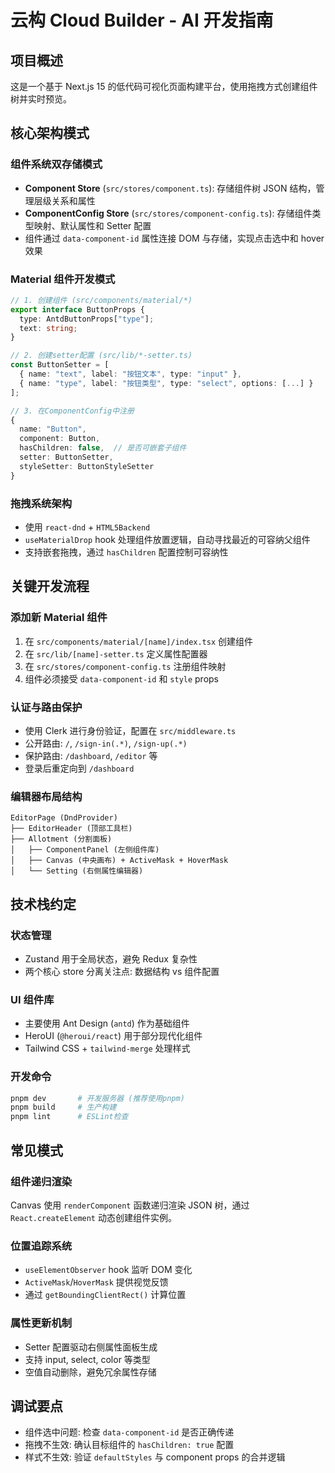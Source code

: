 # 云构 Cloud Builder - AI 开发指南

## 项目概述

这是一个基于 Next.js 15 的低代码可视化页面构建平台，使用拖拽方式创建组件树并实时预览。

## 核心架构模式

### 组件系统双存储模式

- **Component Store** (`src/stores/component.ts`): 存储组件树 JSON 结构，管理层级关系和属性
- **ComponentConfig Store** (`src/stores/component-config.ts`): 存储组件类型映射、默认属性和 Setter 配置
- 组件通过 `data-component-id` 属性连接 DOM 与存储，实现点击选中和 hover 效果

### Material 组件开发模式

```typescript
// 1. 创建组件 (src/components/material/*)
export interface ButtonProps {
  type: AntdButtonProps["type"];
  text: string;
}

// 2. 创建setter配置 (src/lib/*-setter.ts)
const ButtonSetter = [
  { name: "text", label: "按钮文本", type: "input" },
  { name: "type", label: "按钮类型", type: "select", options: [...] }
];

// 3. 在ComponentConfig中注册
{
  name: "Button",
  component: Button,
  hasChildren: false,  // 是否可嵌套子组件
  setter: ButtonSetter,
  styleSetter: ButtonStyleSetter
}
```

### 拖拽系统架构

- 使用 `react-dnd` + `HTML5Backend`
- `useMaterialDrop` hook 处理组件放置逻辑，自动寻找最近的可容纳父组件
- 支持嵌套拖拽，通过 `hasChildren` 配置控制可容纳性

## 关键开发流程

### 添加新 Material 组件

1. 在 `src/components/material/[name]/index.tsx` 创建组件
2. 在 `src/lib/[name]-setter.ts` 定义属性配置器
3. 在 `src/stores/component-config.ts` 注册组件映射
4. 组件必须接受 `data-component-id` 和 `style` props

### 认证与路由保护

- 使用 Clerk 进行身份验证，配置在 `src/middleware.ts`
- 公开路由: `/`, `/sign-in(.*)`, `/sign-up(.*)`
- 保护路由: `/dashboard`, `/editor` 等
- 登录后重定向到 `/dashboard`

### 编辑器布局结构

```
EditorPage (DndProvider)
├── EditorHeader (顶部工具栏)
├── Allotment (分割面板)
│   ├── ComponentPanel (左侧组件库)
│   ├── Canvas (中央画布) + ActiveMask + HoverMask
│   └── Setting (右侧属性编辑器)
```

## 技术栈约定

### 状态管理

- Zustand 用于全局状态，避免 Redux 复杂性
- 两个核心 store 分离关注点: 数据结构 vs 组件配置

### UI 组件库

- 主要使用 Ant Design (`antd`) 作为基础组件
- HeroUI (`@heroui/react`) 用于部分现代化组件
- Tailwind CSS + `tailwind-merge` 处理样式

### 开发命令

```bash
pnpm dev       # 开发服务器 (推荐使用pnpm)
pnpm build     # 生产构建
pnpm lint      # ESLint检查
```

## 常见模式

### 组件递归渲染

Canvas 使用 `renderComponent` 函数递归渲染 JSON 树，通过 `React.createElement` 动态创建组件实例。

### 位置追踪系统

- `useElementObserver` hook 监听 DOM 变化
- `ActiveMask`/`HoverMask` 提供视觉反馈
- 通过 `getBoundingClientRect()` 计算位置

### 属性更新机制

- Setter 配置驱动右侧属性面板生成
- 支持 input, select, color 等类型
- 空值自动删除，避免冗余属性存储

## 调试要点

- 组件选中问题: 检查 `data-component-id` 是否正确传递
- 拖拽不生效: 确认目标组件的 `hasChildren: true` 配置
- 样式不生效: 验证 `defaultStyles` 与 component props 的合并逻辑
